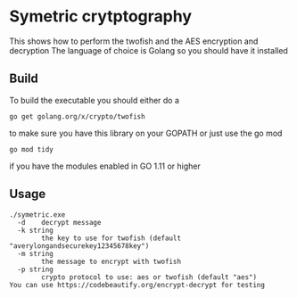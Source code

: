 # Symetric crytptography

This shows how to perform the twofish and the AES encryption and decryption
The language of choice is Golang so you should have it installed


## Build

To build the executable you should either do a 

```go get golang.org/x/crypto/twofish```

to make sure you have this library on your GOPATH or just use the go mod

```go mod tidy```

if you have the modules enabled in GO 1.11 or higher

## Usage

```
./symetric.exe
  -d    decrypt message
  -k string
        the key to use for twofish (default "averylongandsecurekey12345678key")
  -m string
        the message to encrypt with twofish
  -p string
        crypto protocol to use: aes or twofish (default "aes")
You can use https://codebeautify.org/encrypt-decrypt for testing
```
